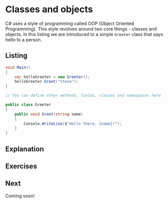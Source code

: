 # Classes and objects

C# uses a style of programming called OOP (Object Oriented Programming). This
style revolves around two core things - classes and objects. In this listing we
are introduced to a simple `Greeter` class that says hello to a person.

## Listing

```csharp
void Main()
{
	var helloGreeter = new Greeter();
	helloGreeter.Greet("Steve");
}

// You can define other methods, fields, classes and namespaces here

public class Greeter
{
	public void Greet(string name)
	{
		Console.WriteLine($"Hello there, {name}!");
	}
}
```

## Explanation

## Exercises

## Next

Coming soon!
